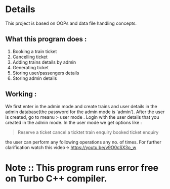 # Details
This project is based on OOPs and data file handling concepts.

## What this program does :
1. Booking a train ticket
2. Cancelling ticket
3. Adding trains details by admin
4. Generating ticket
5. Storing user/passengers details
6. Storing admin details 

## Working :
We first enter in the admin mode and create trains and user details in the admin database(the password for the admin mode is 'admin').
After the user is created, go to meanu > user mode .
Login with  the user details that you created in the admin mode.
In the user mode we get options like :
>Reserve a ticket
>cancel a ticktet
>train enquiry
>booked ticket enquiry

the user can perform any following operations any no. of times.
For further clarification watch this video-> https://youtu.be/v9O0cSX3o_w

# Note :: This program runs error free on Turbo C++ compiler.
